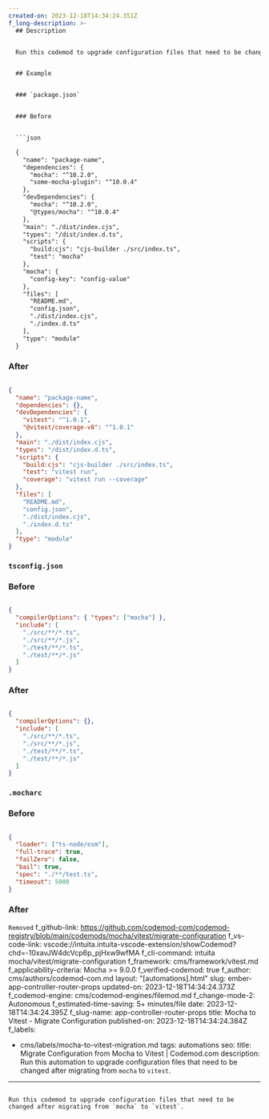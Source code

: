 ```yaml
---
created-on: 2023-12-18T14:34:24.351Z
f_long-description: >-
  ## Description


  Run this codemod to upgrade configuration files that need to be changed after migrating from `mocha` to `vitest`.


  ## Example


  ### `package.json`


  ### Before


  ```json

  {
    "name": "package-name",
    "dependencies": {
      "mocha": "^10.2.0",
      "some-mocha-plugin": "^10.0.4"
    },
    "devDependencies": {
      "mocha": "^10.2.0",
      "@types/mocha": "^10.0.4"
    },
    "main": "./dist/index.cjs",
    "types": "/dist/index.d.ts",
    "scripts": {
      "build:cjs": "cjs-builder ./src/index.ts",
      "test": "mocha"
    },
    "mocha": {
      "config-key": "config-value"
    },
    "files": [
      "README.md",
      "config.json",
      "./dist/index.cjs",
      "./index.d.ts"
    ],
    "type": "module"
  }

  ```


  ### After


  ```json

  {
    "name": "package-name",
    "dependencies": {},
    "devDependencies": {
      "vitest": "^1.0.1",
      "@vitest/coverage-v8": "^1.0.1"
    },
    "main": "./dist/index.cjs",
    "types": "/dist/index.d.ts",
    "scripts": {
      "build:cjs": "cjs-builder ./src/index.ts",
      "test": "vitest run",
      "coverage": "vitest run --coverage"
    },
    "files": [
      "README.md",
      "config.json",
      "./dist/index.cjs",
      "./index.d.ts"
    ],
    "type": "module"
  }

  ```


  ### `tsconfig.json`


  ### Before


  ```json

  {
    "compilerOptions": { "types": ["mocha"] },
    "include": [
      "./src/**/*.ts",
      "./src/**/*.js",
      "./test/**/*.ts",
      "./test/**/*.js"
    ]
  }

  ```


  ### After


  ```json

  {
    "compilerOptions": {},
    "include": [
      "./src/**/*.ts",
      "./src/**/*.js",
      "./test/**/*.ts",
      "./test/**/*.js"
    ]
  }

  ```


  ### `.mocharc`


  ### Before


  ```json

  {
    "loader": ["ts-node/esm"],
    "full-trace": true,
    "failZero": false,
    "bail": true,
    "spec": "./**/test.ts",
    "timeout": 5000
  }

  ```


  ### After


  `Removed`
f_github-link: https://github.com/codemod-com/codemod-registry/blob/main/codemods/mocha/vitest/migrate-configuration
f_vs-code-link: vscode://intuita.intuita-vscode-extension/showCodemod?chd=-10xavJW4dcVcp6p_pjHxw9wfMA
f_cli-command: intuita mocha/vitest/migrate-configuration
f_framework: cms/framework/vitest.md
f_applicability-criteria: Mocha  >= 9.0.0
f_verified-codemod: true
f_author: cms/authors/codemod-com.md
layout: "[automations].html"
slug: ember-app-controller-router-props
updated-on: 2023-12-18T14:34:24.373Z
f_codemod-engine: cms/codemod-engines/filemod.md
f_change-mode-2: Autonomous
f_estimated-time-saving: 5+ minutes/file
date: 2023-12-18T14:34:24.395Z
f_slug-name: app-controller-router-props
title: Mocha to Vitest - Migrate Configuration
published-on: 2023-12-18T14:34:24.384Z
f_labels:
  - cms/labels/mocha-to-vitest-migration.md
tags: automations
seo:
  title: Migrate Configuration from Mocha to Vitest | Codemod.com
  description: Run this automation to upgrade configuration files that need to be
    changed after migrating from `mocha` to `vitest`.
---
```

Run this codemod to upgrade configuration files that need to be changed after migrating from `mocha` to `vitest`.